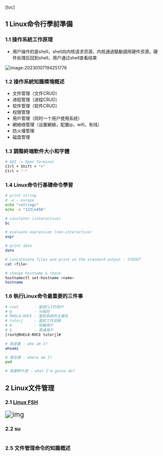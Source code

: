 [toc]

##  1 Linux命令行學前準備

### 1.1 操作系統工作原理

- ⽤户操作的是shell，shell向内核请求资源，内核通過驅動調用硬件资源，硬件处理后回到shell，⽤户通过shell查看结果

![image-20230107194251776](D:\rhce8\section1\img\image-20230107194251776.png)

### 1.2 操作系統知識模塊概述

- ⽂件管理（⽂件CRUD） 
- 进程管理（进程CRUD） 
- 软件管理（软件CRUD） 
- 权限管理 
- 用戶管理（同时⼀个⽤户使用系统）
- 網絡络管理（设置網絡，配置ip，wifi，有线）
- 防火墻管理 
- 磁盘管理

### 1.3 調整終端軟件大小和字體

```bash
# GUI -> Open Terminal
Ctrl + Shift + "+"
Ctrl + "-"
```

### 1.4 Linux命令行基礎命令學習

```bash
# print string 
# -e - escape
echo "<string>"
echo -e "123\n456"

# caculator (interactive)
bc

# evaluate expression (non-interactive)
expr

# print date
date

# concatenate files and print on the standard output - STDOUT
cat <file>

# change hostname & check
hostnamectl set-hostname <name>
hostname
```

### 1.6 執行Linux命令最重要的三件事

```bash
# root       - 當前CLI的用戶
# @          - 分隔符
# RHEL8-RHCE - 當前系統的主機名
# tutorj     - 當前工作目錄
# #          - 特權用戶
# $          - 普通用戶
[root@RHEL8-RHCE tutorj]#

# 我是誰 - who am I?
whoami

# 我在哪 - where am I?
pwd

# 我要幹什麽 - what I'm gonna do?
```

## 2 Linux文件管理

### 2.1 [Linux FSH](https://www.tecmint.com/linux-directory-structure-and-important-files-paths-explained/)

<img src="https://helpdeskgeek.com/wp-content/pictures/2020/02/file-directory.png" alt="img" style="zoom:150%;" />

### 2.2 su

```

```

### 2.5 文件管理命令的知識概述